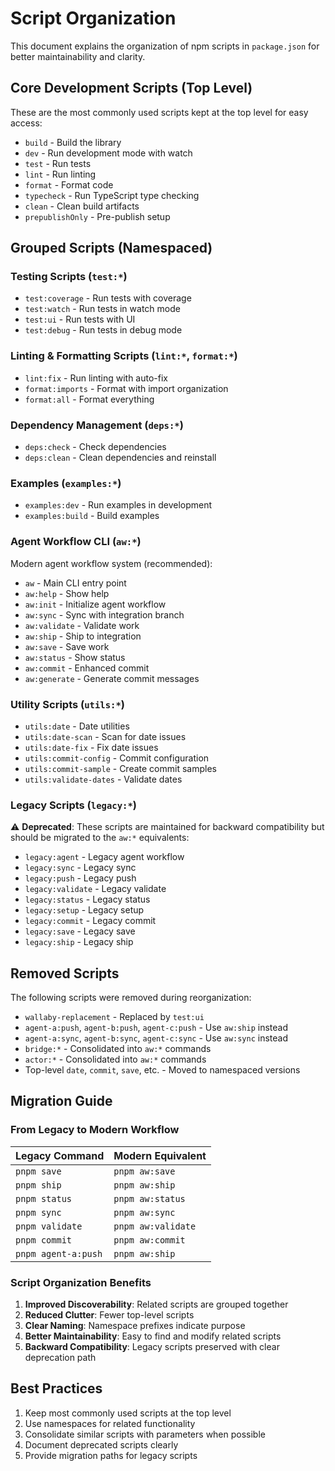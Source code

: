 # Script Organization

This document explains the organization of npm scripts in `package.json` for better maintainability and clarity.

## Core Development Scripts (Top Level)

These are the most commonly used scripts kept at the top level for easy access:

- `build` - Build the library
- `dev` - Run development mode with watch
- `test` - Run tests
- `lint` - Run linting
- `format` - Format code
- `typecheck` - Run TypeScript type checking
- `clean` - Clean build artifacts
- `prepublishOnly` - Pre-publish setup

## Grouped Scripts (Namespaced)

### Testing Scripts (`test:*`)
- `test:coverage` - Run tests with coverage
- `test:watch` - Run tests in watch mode
- `test:ui` - Run tests with UI
- `test:debug` - Run tests in debug mode

### Linting & Formatting Scripts (`lint:*`, `format:*`)
- `lint:fix` - Run linting with auto-fix
- `format:imports` - Format with import organization
- `format:all` - Format everything

### Dependency Management (`deps:*`)
- `deps:check` - Check dependencies
- `deps:clean` - Clean dependencies and reinstall

### Examples (`examples:*`)
- `examples:dev` - Run examples in development
- `examples:build` - Build examples

### Agent Workflow CLI (`aw:*`)
Modern agent workflow system (recommended):
- `aw` - Main CLI entry point
- `aw:help` - Show help
- `aw:init` - Initialize agent workflow
- `aw:sync` - Sync with integration branch
- `aw:validate` - Validate work
- `aw:ship` - Ship to integration
- `aw:save` - Save work
- `aw:status` - Show status
- `aw:commit` - Enhanced commit
- `aw:generate` - Generate commit messages

### Utility Scripts (`utils:*`)
- `utils:date` - Date utilities
- `utils:date-scan` - Scan for date issues
- `utils:date-fix` - Fix date issues
- `utils:commit-config` - Commit configuration
- `utils:commit-sample` - Create commit samples
- `utils:validate-dates` - Validate dates

### Legacy Scripts (`legacy:*`)
⚠️ **Deprecated**: These scripts are maintained for backward compatibility but should be migrated to the `aw:*` equivalents:
- `legacy:agent` - Legacy agent workflow
- `legacy:sync` - Legacy sync
- `legacy:push` - Legacy push
- `legacy:validate` - Legacy validate
- `legacy:status` - Legacy status
- `legacy:setup` - Legacy setup
- `legacy:commit` - Legacy commit
- `legacy:save` - Legacy save
- `legacy:ship` - Legacy ship

## Removed Scripts

The following scripts were removed during reorganization:
- `wallaby-replacement` - Replaced by `test:ui`
- `agent-a:push`, `agent-b:push`, `agent-c:push` - Use `aw:ship` instead
- `agent-a:sync`, `agent-b:sync`, `agent-c:sync` - Use `aw:sync` instead
- `bridge:*` - Consolidated into `aw:*` commands
- `actor:*` - Consolidated into `aw:*` commands
- Top-level `date`, `commit`, `save`, etc. - Moved to namespaced versions

## Migration Guide

### From Legacy to Modern Workflow

| Legacy Command | Modern Equivalent |
|---------------|------------------|
| `pnpm save` | `pnpm aw:save` |
| `pnpm ship` | `pnpm aw:ship` |
| `pnpm status` | `pnpm aw:status` |
| `pnpm sync` | `pnpm aw:sync` |
| `pnpm validate` | `pnpm aw:validate` |
| `pnpm commit` | `pnpm aw:commit` |
| `pnpm agent-a:push` | `pnpm aw:ship` |

### Script Organization Benefits

1. **Improved Discoverability**: Related scripts are grouped together
2. **Reduced Clutter**: Fewer top-level scripts
3. **Clear Naming**: Namespace prefixes indicate purpose
4. **Better Maintainability**: Easy to find and modify related scripts
5. **Backward Compatibility**: Legacy scripts preserved with clear deprecation path

## Best Practices

1. Keep most commonly used scripts at the top level
2. Use namespaces for related functionality
3. Consolidate similar scripts with parameters when possible
4. Document deprecated scripts clearly
5. Provide migration paths for legacy scripts 